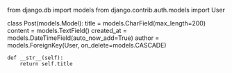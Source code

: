 from django.db import models
from django.contrib.auth.models import User

class Post(models.Model):
    title = models.CharField(max_length=200)
    content = models.TextField()
    created_at = models.DateTimeField(auto_now_add=True)
    author = models.ForeignKey(User, on_delete=models.CASCADE)

    def __str__(self):
        return self.title

